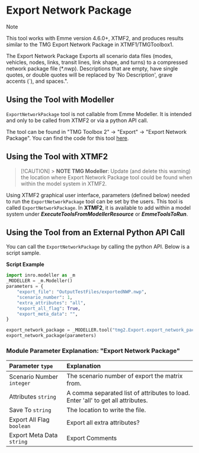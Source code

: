 # **Export Network Package**

> [!NOTE]
> This tool works with Emme version 4.6.0+, XTMF2, and produces results similar to the TMG Export Network Package in XTMF1/TMGToolbox1.

The Export Network Package Exports all scenario data files (modes, vehicles, nodes, links, transit lines, link shape, and turns) to a compressed network package file (\*.nwp). Descriptions that are empty, have single quotes, or double quotes will be replaced by 'No Description', grave accents (`), and spaces.".

## **Using the Tool with Modeller**

`ExportNetworkPackage` tool is not callable from Emme Modeller. It is intended and only to be called from XTMF2 or via a python API call.

The tool can be found in "TMG Toolbox 2" -> "Export" -> "Export Network Package". You can
find the code for this tool [here](https://github.com/TravelModellingGroup/TMG.EMME/blob/master/TMG.EMME/TMGToolbox2/src/Export/export_network_package.py).

## **Using the Tool with XTMF2**

> [!CAUTION] > **NOTE TMG Modeller**: Update (and delete this warning) the location where Export Network Package tool could be found when within the model system in XTMF2.

Using XTMF2 graphical user interface, parameters (defined below) needed to run the `ExportNetworkPackage` tool can be set by the users. This tool is called `ExportNetworkPackage`. In **XTMF2**, it is available to add within a model system under **_ExecuteToolsFromModellerResource_** or **_EmmeToolsToRun_**.

## **Using the Tool from an External Python API Call**

You can call the `ExportNetworkPackage` by calling the python API. Below is a script sample.

**Script Example**

```python
import inro.modeller as _m
_MODELLER = _m.Modeller()
parameters = {
    "export_file": "OutputTestFiles/exportedNWP.nwp",
    "scenario_number": 1,
    "extra_attributes": "all",
    "export_all_flag": True,
    "export_meta_data": "",
}

export_network_package = _MODELLER.tool("tmg2.Export.export_network_package")
export_network_package(parameters)
```

### Module Parameter Explanation: "Export Network Package"

| Parameter `type`          | Explanation                                                                      |
| :------------------------ | :------------------------------------------------------------------------------- |
| Scenario Number `integer` | The scenario number of export the matrix from.                                   |
| Attributes `string`       | A comma separated list of attributes to load. Enter 'all' to get all attributes. |
| Save To `string`          | The location to write the file.                                                  |
| Export All Flag `boolean` | Export all extra attributes?                                                     |
| Export Meta Data `string` | Export Comments                                                                  |
